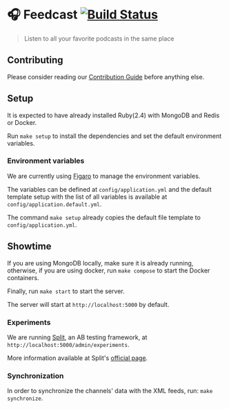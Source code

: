 # :headphones: Feedcast [![Build Status](https://travis-ci.org/marceloboeira/feedcast.svg?branch=master)](https://travis-ci.org/marceloboeira/feedcast)
> Listen to all your favorite podcasts in the same place

## Contributing

Please consider reading our [Contribution Guide](CONTRIBUTING.md) before anything else.

## Setup

It is expected to have already installed Ruby(2.4) with MongoDB and Redis or Docker.

Run `make setup` to install the dependencies and set the default environment variables.

### Environment variables

We are currently using [Figaro](https://github.com/laserlemon/figaro) to manage the environment variables.

The variables can be defined at `config/application.yml`  and the default template setup with the list of all variables is available at `config/application.default.yml`.

The command `make setup` already copies the default file template to `config/application.yml`.

## Showtime

If you are using MongoDB locally, make sure it is already running, otherwise, if you are using docker, run `make compose` to start the Docker containers.

Finally, run `make start` to start the server.

The server will start at `http://localhost:5000` by default.

### Experiments

We are running [Split](https://github.com/splitrb/split), an AB testing framework, at `http://localhost:5000/admin/experiments`.

More information available at Split's [official page](https://github.com/splitrb/split).

### Synchronization

In order to synchronize the channels' data with the XML feeds, run: `make synchronize`.
